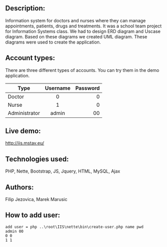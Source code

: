 Description:
----------------

Information system for doctors and nurses where they can manage appointments, patients, drugs and treatments.
It was a school team project for Information Systems class.
We had to design ERD diagram and Uscase diagram. Based on these diagrams we created UML diagram.
These diagrams were used to create the application.

Account types:
------------------
There are three different types of accounts. You can try them in the demo application.

| Type          |      Username     |  Password |
|----------     |:-------------:    |------:    |
| Doctor        |  0                | 0         |
| Nurse         |  1                | 0         |
| Administrator | admin             | 00        |

Live demo:
---------------
http://iis.mstav.eu/

Technologies used:
------------------
PHP, Nette, Bootstrap, JS, Jquery, HTML, MySQL, Ajax

Authors:
------------------
Filip Jezovica, Marek Marusic

How to add user:
------------------
```
add user = php ..\root\IIS\nette\bin\create-user.php name pwd
admin 00
0 0
1 1
```